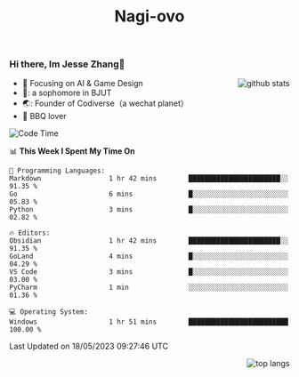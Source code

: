 

<!--
**Nagi-ovo/Nagi-ovo** is a ✨ _special_ ✨ repository because its `README.md` (this file) appears on your GitHub profile.

Here are some ideas to get you started:

- 🔭 I’m currently working on ...
- 🌱 I’m currently learning ...
- 👯 I’m looking to collaborate on ...
- 🤔 I’m looking for help with ...
- 💬 Ask me about ...
- 📫 How to reach me: ...
- 😄 Pronouns: ...
- ⚡ Fun fact: ...
-->
<h1 align="center">Nagi-ovo</h3>


<br />

 ### Hi there, Im Jesse Zhang👋

<img align='right' src="https://github-readme-stats-git-main-nagi-ovo.vercel.app/api?username=Nagi-ovo&count_private=true&show_icons=true&theme=dracula&hide_title=true" alt="github stats" />

- :orange_book: Focusing on AI & Game Design
- 🔬: a sophomore in BJUT
- 🌏: Founder of Codiverse（a wechat planet）
- :meat_on_bone: BBQ lover 


<!--START_SECTION:waka-->
![Code Time](http://img.shields.io/badge/Code%20Time-2%20hrs%2040%20mins-blue)

📊 **This Week I Spent My Time On** 

```text
💬 Programming Languages: 
Markdown                 1 hr 42 mins        ███████████████████████░░   91.35 % 
Go                       6 mins              █░░░░░░░░░░░░░░░░░░░░░░░░   05.83 % 
Python                   3 mins              █░░░░░░░░░░░░░░░░░░░░░░░░   02.82 % 

🔥 Editors: 
Obsidian                 1 hr 42 mins        ███████████████████████░░   91.35 % 
GoLand                   4 mins              █░░░░░░░░░░░░░░░░░░░░░░░░   04.29 % 
VS Code                  3 mins              █░░░░░░░░░░░░░░░░░░░░░░░░   03.00 % 
PyCharm                  1 min               ░░░░░░░░░░░░░░░░░░░░░░░░░   01.36 % 

💻 Operating System: 
Windows                  1 hr 51 mins        █████████████████████████   100.00 % 
```


 Last Updated on 18/05/2023 09:27:46 UTC
<!--END_SECTION:waka-->


<img align='right' src='https://github-readme-stats-git-main-nagi-ovo.vercel.app/api/top-langs/?username=Nagi-ovo&layout=compact' alt='top langs' />
<br />




